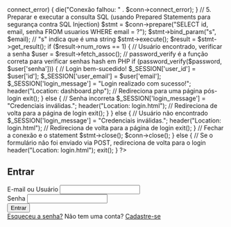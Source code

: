 <?php
session_start();
include("header.php");
include("entrar.php");
if ($_SERVER["REQUEST_METHOD"] == "POST") {

    // 2. Coletar os dados enviados pelo formulário
    // Usamos htmlspecialchars para prevenir ataques XSS (Cross-Site Scripting)
    $email = htmlspecialchars(trim($_POST['email']));
    $password = htmlspecialchars(trim($_POST['password']));

    // 3. Validação básica (no lado do servidor)
    if (empty($email) || empty($password)) {
        $_SESSION['login_message'] = "Por favor, preencha todos os campos.";
        header("Location: login.html"); // Redireciona de volta para a página de login
        exit(); // Garante que o script pare de executar
    }

    // 4. Conexão com o Banco de Dados (Exemplo com MySQLi - para um sistema real)
    // Substitua com as suas credenciais e nome do banco de dados
    $servername = "localhost";
    $username = "seu_usuario_bd"; // Seu usuário do banco de dados
    $db_password = "sua_senha_bd";   // Sua senha do banco de dados
    $dbname = "seu_banco_de_dados"; // O nome do seu banco de dados

    // Criar conexão
    $conn = new mysqli($servername, $username, $db_password, $dbname);

    // Verificar conexão
    if ($conn->connect_error) {
        die("Conexão falhou: " . $conn->connect_error);
    }

    // 5. Preparar e executar a consulta SQL (usando Prepared Statements para segurança contra SQL Injection)
    $stmt = $conn->prepare("SELECT id, email, senha FROM usuarios WHERE email = ?");
    $stmt->bind_param("s", $email); // "s" indica que é uma string
    $stmt->execute();
    $result = $stmt->get_result();

    if ($result->num_rows == 1) {
        // Usuário encontrado, verificar a senha
        $user = $result->fetch_assoc();
        // password_verify é a função correta para verificar senhas hash em PHP
        if (password_verify($password, $user['senha'])) {
            // Login bem-sucedido!
            $_SESSION['user_id'] = $user['id'];
            $_SESSION['user_email'] = $user['email'];
            $_SESSION['login_message'] = "Login realizado com sucesso!";
            header("Location: dashboard.php"); // Redireciona para uma página pós-login
            exit();
        } else {
            // Senha incorreta
            $_SESSION['login_message'] = "Credenciais inválidas.";
            header("Location: login.html"); // Redireciona de volta para a página de login
            exit();
        }
    } else {
        // Usuário não encontrado
        $_SESSION['login_message'] = "Credenciais inválidas.";
        header("Location: login.html"); // Redireciona de volta para a página de login
        exit();
    }

    // Fechar a conexão e o statement
    $stmt->close();
    $conn->close();

} else {
    // Se o formulário não foi enviado via POST, redireciona de volta para o login
    header("Location: login.html");
    exit();
}
?>

<!DOCTYPE html>
<html lang="pt-br">
<head> 
    <meta charset="UTF-8">
    <meta name="viewport" content="width=device-width, initial-scale=1.0">
    <link rel="stylesheet" href="projeto.css">
    <title>Espectro</title>
    <link rel="stylesheet" href="npm i bootstrap/@5.3.6">
    <link rel="stylesheet" href="https://cdn.jsdelivr.net/npm/bootstrap@5.3.6/dist/css/bootstrap.min.css">
</head>
 <body>
     <div class="login-container">
        <h2>Entrar</h2>
        <form class="login-form">
            <div class="input-group">
                <label for="email">E-mail ou Usuário</label>
                <input type="text" id="email" name="email" required>
            </div>
            <div class="input-group">
                <label for="password">Senha</label>
                <input type="password" id="password" name="password" required>
            </div>
            <button type="submit" class="login-button">Entrar</button>
            <div class="links">
                <a href="#">Esqueceu a senha?</a>
                <span>Não tem uma conta? <a href="#">Cadastre-se</a></span>
            </div>
        </form>
    </div>
 </body>
</html>
